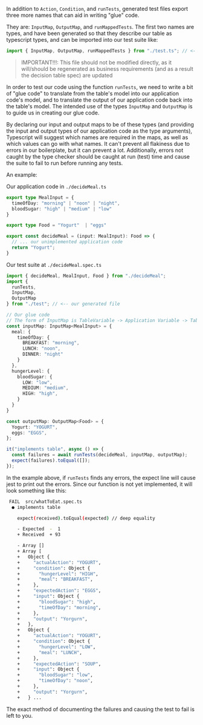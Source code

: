 In addition to `Action`, `Condition`, and `runTests`, generated test files export three more names that can aid in writing "glue" code.

They are: `InputMap`, `OutputMap`, and `runMappedTests`. The first two names are types, and have been generated so that they describe our table as typescript types, and can be imported into our test suite like:

```typescript
import { InputMap, OutputMap, runMappedTests } from "./test.ts"; // <- generated file
```

> IMPORTANT!!!: This file should not be modified directly, as it will/should be regenerated as business requirements (and as a result the decision table spec) are updated

In order to test our code using the function `runTests`, we need to write a bit of "glue code" to translate from the table's model into our application code's model, and to translate the output of our application code back into the table's model. The intended use of the types `InputMap` and `OutputMap` is to guide us in creating our glue code.

By declaring our input and output maps to be of these types (and providing the input and output types of our application code as the type arguments), Typescript will suggest which names are required in the maps, as well as which values can go with what names. It can't prevent all flakiness due to errors in our boilerplate, but it can prevent a lot. Additionally, errors not caught by the type checker should be caught at run (test) time and cause the suite to fail to run before running any tests.

An example:

Our application code in `./decideMeal.ts`
```typescript
export type MealInput = {
  timeOfDay: "morning" | "noon" | "night",
  bloodSugar: "high" | "medium" | "low"
}

export type Food = "Yogurt"  | "eggs"

export const decideMeal = (input: MealInput): Food => {
  // ... our unimplemented application code
  return "Yogurt";
}
```

Our test suite at `./decideMeal.spec.ts`
```typescript
import { decideMeal, MealInput, Food } from "./decideMeal";
import {
  runTests,
  InputMap,
  OutputMap
} from "./test"; // <-- our generated file

// Our glue code
// The form of InputMap is TableVariable -> Application Variable -> Table Value -> Application Value
const inputMap: InputMap<MealInput> = {
  meal: {
    timeOfDay: {
      BREAKFAST: "morning",
      LUNCH: "noon",
      DINNER: "night"
    }
  },
  hungerLevel: {
    bloodSugar: {
      LOW: "low",
      MEDIUM: "medium",
      HIGH: "high",
    }
  }
}

const outputMap: OutputMap<Food> = {
  Yogurt: "YOGURT",
  eggs: "EGGS",
};

it("implements table", async () => {
  const failures = await runTests(decideMeal, inputMap, outputMap);
  expect(failures).toEqual([]);
});

```

In the example above, if `runTests` finds any errors, the expect line will cause jest to print out the errors. Since our function is not yet implemented, it will look something like this:

```bash
 FAIL  src/whatToEat.spec.ts
  ● implements table

    expect(received).toEqual(expected) // deep equality

    - Expected  -  1
    + Received  + 93

    - Array []
    + Array [
    +   Object {
    +     "actualAction": "YOGURT",
    +     "condition": Object {
    +       "hungerLevel": "HIGH",
    +       "meal": "BREAKFAST",
    +     },
    +     "expectedAction": "EGGS",
    +     "input": Object {
    +       "bloodSugar": "high",
    +       "timeOfDay": "morning",
    +     },
    +     "output": "Yorgurn",
    +   },
    +   Object {
    +     "actualAction": "YOGURT",
    +     "condition": Object {
    +       "hungerLevel": "LOW",
    +       "meal": "LUNCH",
    +     },
    +     "expectedAction": "SOUP",
    +     "input": Object {
    +       "bloodSugar": "low",
    +       "timeOfDay": "noon",
    +     },
    +     "output": "Yorgurn",
    +   } ...
```

The exact method of documenting the failures and causing the test to fail is left to you.